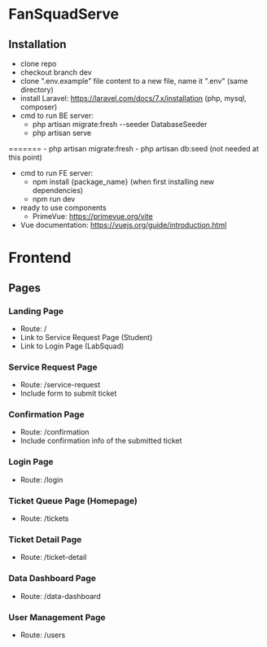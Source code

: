 # FanSquadServe
## Installation
- clone repo
- checkout branch dev
- clone ".env.example" file content to a new file, name it ".env" (same directory)
- install Laravel: https://laravel.com/docs/7.x/installation (php, mysql, composer)
- cmd to run BE server:
    - php artisan migrate:fresh --seeder DatabaseSeeder
    - php artisan serve

=======
    - php artisan migrate:fresh
    - php artisan db:seed (not needed at this point)

- cmd to run FE server:
    - npm install {package_name} (when first installing new dependencies)
    - npm run dev
- ready to use components
    - PrimeVue: https://primevue.org/vite
- Vue documentation: https://vuejs.org/guide/introduction.html

# Frontend



## Pages

### Landing Page
- Route: /
- Link to Service Request Page (Student)
- Link to Login Page (LabSquad)


### Service Request Page
- Route: /service-request
- Include form to submit ticket


### Confirmation Page
- Route: /confirmation
- Include confirmation info of the submitted ticket

### Login Page
- Route: /login


### Ticket Queue Page (Homepage)
- Route: /tickets


### Ticket Detail Page
- Route: /ticket-detail


### Data Dashboard Page
- Route: /data-dashboard


### User Management Page 
- Route: /users
